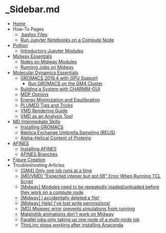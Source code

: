 # _Sidebar.md
  * [Home](https://github.com/antoszewski/test-wiki/wiki)
  * How-To Pages
    * [.bashrc Files](https://github.com/antoszewski/test-wiki/wiki/Making-a-Useful-.bashrc-file)
    * [Run Jupyter Notebooks on a Compute Node](https://github.com/antoszewski/test-wiki/wiki/Run-Jupyter-Notebooks-on-a-Compute-Node)
  * [Python](https://github.com/antoszewski/test-wiki/wiki/Python)
    * [Introductory Jupyter Modules](https://github.com/antoszewski/test-wiki/wiki/Introductory-Jupyter-Modules)
  * [Midway Essentials](https://github.com/antoszewski/test-wiki/wiki/Midway-Essentials)
    * [Notes on Midway Modules](https://github.com/antoszewski/test-wiki/wiki/Notes-on-Midway-Modules)
    * [Running Jobs on Midway](https://github.com/antoszewski/test-wiki/wiki/Running-Jobs-on-Midway)
  * [Molecular Dynamics Essentials](https://github.com/antoszewski/test-wiki/wiki/Molecular-Dynamics-Essentials)
    * [GROMACS 2019.4 with GPU Support](https://github.com/antoszewski/test-wiki/wiki/GROMACS-2019.4-with-GPU-Support)
      * [Run GROMACS on the GM4 Cluster](https://github.com/antoszewski/test-wiki/wiki/Run-Gromacs-on-the-GM4-Cluster)
    * [Building a System with CHARMM-GUI](https://github.com/antoszewski/test-wiki/wiki/Building-a-System-With-CHARMM-GUI)
    * [MDP Options](https://github.com/antoszewski/test-wiki/wiki/MDP-options)
    * [Energy Minimization and Equilibration](https://github.com/antoszewski/test-wiki/wiki/Energy-Minimization-and-Equilibration)
    * [PLUMED Tips and Tricks](https://github.com/antoszewski/test-wiki/wiki/PLUMED-Tips-and-Tricks)
    * [VMD Rendering Guide](https://github.com/antoszewski/test-wiki/wiki/VMD-Rendering-Guide)
    * [VMD as an Analysis Tool](https://github.com/antoszewski/test-wiki/wiki/VMD-as-an-Analysis-Tool)
  * [MD Intermediate Skills](https://github.com/antoszewski/test-wiki/wiki/MD-Intermediate-Skills)
    * [Installing GROMACS](https://github.com/antoszewski/test-wiki/wiki/Installing-GROMACS-on-Bridges-(XSEDE))
    * [Replica Exchange Umbrella Sampling (REUS)](https://github.com/antoszewski/test-wiki/wiki/Replica-Exchange-Umbrella-Sampling-(REUS))
    * [Alpha-Helical Content of Proteins](https://github.com/antoszewski/test-wiki/wiki/Alpha-helical-content-of-protein-sequences)
  * [AFINES](https://github.com/antoszewski/test-wiki/wiki/AFINES)
    * [Installing AFINES](https://github.com/antoszewski/test-wiki/wiki/Installing-AFINES)
    * [AFINES Branches](https://github.com/antoszewski/test-wiki/wiki/AFINES-Branches)
  * [Figure Creation](https://github.com/antoszewski/test-wiki/wiki/Figure-Creation)
  * Troubleshooting Articles
    * [\[GM4\] Only one job runs at a time](https://github.com/antoszewski/test-wiki/wiki/%5BGM4%5D-Only-one-job-runs-at-a-time)
    * [\[MD/VMD\] "Expected integer but got 08" Error When Running TCL Script](https://github.com/antoszewski/test-wiki/wiki/%5BMD_VMD%5D-%20Expected-integer-but-got-08%20-Error-When-Running-TCL-Script)
    * [\[Midway\] Modules need to be repeatedly loaded/unloaded before they work on a compute node](https://github.com/antoszewski/test-wiki/wiki/%5BMidway%5D-Modules-need-to-be-repeatedly-loaded_unloaded-before-they-work-on-a-compute-node.)
    * [\[Midway\] I accidentally deleted a file!](https://github.com/antoszewski/test-wiki/wiki/%5BMidway%5D-I-accidentally-deleted-a-file!)
    * [\[Midway\] Help! I've lost write permissions!](https://github.com/antoszewski/test-wiki/wiki/%5BMidway%5D-Help!-I've-lost-write-permissions!)
    * [\[MD\] Mpiexec error prevents simulations from running](https://github.com/antoszewski/test-wiki/wiki/%5BMD%5D-Mpiexec-error-prevents-simulations-from-running)
    * [Matplotlib animations don't work on Midway](https://github.com/antoszewski/test-wiki/wiki/Matplotlib-animations-don't-work-on-Midway)
    * [Parallel jobs only taking up one node of a multi-node job](https://github.com/antoszewski/test-wiki/wiki/Parallel-jobs-only-taking-up-1-node-of-a-multi-node-job-(common-with-GROMACS-5.1.4))
    * [ThinLinc stops working after installing Anaconda](https://github.com/antoszewski/test-wiki/wiki/ThinLinc-stops-working-after-installing-Anaconda)




[//]: # (Adapted from https://www.npmjs.com/package/github-wiki-sidebar)